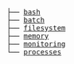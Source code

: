 <pre>
├── <a href="./bash">bash</a>
├── <a href="./batch">batch</a>
├── <a href="./filesystem">filesystem</a>
├── <a href="./memory">memory</a>
├── <a href="./monitoring">monitoring</a>
└── <a href="./processes">processes</a>
</pre>
